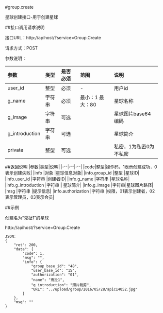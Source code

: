 #group.create

星球创建接口-用于创建星球

##接口调用请求说明

接口URL：http://apihost/?service=Group.Create

请求方式：POST

参数说明：

|参数|类型|是否必须|范围|说明|
|:--|:--|:--|:--|:--|
|user_id|整型|必须|-|用户id|
|g_name|字符串|必须|最小：1 最大：80|星球名称|
|g_image|字符串  | 可选 ||  星球图片base64编码|
|g_introduction|字符串|可选||星球简介|
|private|整型|可选||私密，1为私密0为不私密|

##返回说明
|参数|类型|说明|
|:--|:--|:--|
|code|整型|操作码，1表示创建成功，0表示创建失败|
|info                 |对象   |星球信息对象|
|info.group_id   |整型   |星球ID|
|info.user_id    |字符串 |创建者ID|
|info.g_name            |字符串 |星球名称|
|info.g_introduction   |字符串  | 星球简介|
|info.g_image        |字符串|星球图片路径|
|msg                  |字符串 |提示信息|
|info.authorization   |字符串 |权限，01表示创建者，02表示管理员，03表示会员|

##示例

创建名为“鬼扯1”的星球

http://apihost/?service=Group.Create

    JSON:
    {
        "ret": 200,
        "data": {
            "code": 1,
            "msg": "",
            "info": {
                "group_base_id": "48",
                "user_base_id": "15",
                "authorization": "01",
                "name": "鬼扯1",
                "g_introduction": "照片裁剪",
                "URL": "../upload/group/2016/05/28/apic14052.jpg"
            }
        },
        "msg": ""
    }
